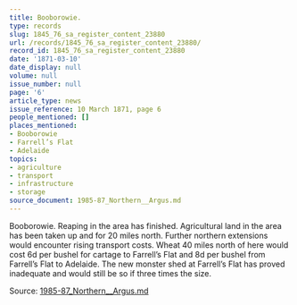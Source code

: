 ```yaml
---
title: Booborowie.
type: records
slug: 1845_76_sa_register_content_23880
url: /records/1845_76_sa_register_content_23880/
record_id: 1845_76_sa_register_content_23880
date: '1871-03-10'
date_display: null
volume: null
issue_number: null
page: '6'
article_type: news
issue_reference: 10 March 1871, page 6
people_mentioned: []
places_mentioned:
- Booborowie
- Farrell’s Flat
- Adelaide
topics:
- agriculture
- transport
- infrastructure
- storage
source_document: 1985-87_Northern__Argus.md
---
```


Booborowie.  Reaping in the area has finished.  Agricultural land in the area has been taken up and for 20 miles north.  Further northern extensions would encounter rising transport costs.  Wheat 40 miles north of here would cost 6d per bushel for cartage to Farrell’s Flat and 8d per bushel from Farrell’s Flat to Adelaide.  The new monster shed at Farrell’s Flat has proved inadequate and would still be so if three times the size.

Source: [1985-87_Northern__Argus.md](/downloads/markdown/1985-87_Northern__Argus.md)
